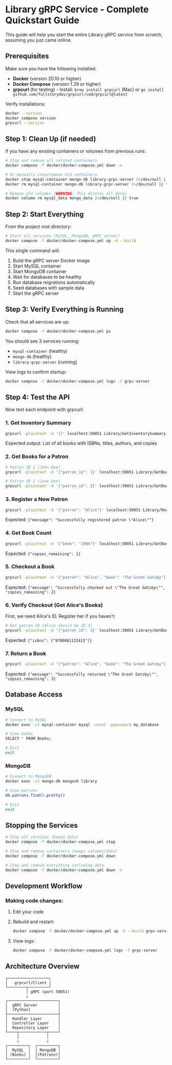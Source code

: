 # Library gRPC Service - Complete Quickstart Guide

This guide will help you start the entire Library gRPC service from scratch, assuming you just came online.

## Prerequisites

Make sure you have the following installed:
- **Docker** (version 20.10 or higher)
- **Docker Compose** (version 1.29 or higher)
- **grpcurl** (for testing) - Install: `brew install grpcurl` (Mac) or `go install github.com/fullstorydev/grpcurl/cmd/grpcurl@latest`

Verify installations:
```bash
docker --version
docker compose version
grpcurl --version
```

## Step 1: Clean Up (if needed)

If you have any existing containers or volumes from previous runs:

```bash
# Stop and remove all related containers
docker compose -f docker/docker-compose.yml down -v

# Or manually stop/remove old containers
docker stop mysql-container mongo-db library-grpc-server 2>/dev/null || true
docker rm mysql-container mongo-db library-grpc-server 2>/dev/null || true

# Remove old volumes (WARNING: This deletes all data)
docker volume rm mysql_data mongo_data 2>/dev/null || true
```

## Step 2: Start Everything

From the project root directory:

```bash
# Start all services (MySQL, MongoDB, gRPC server)
docker compose -f docker/docker-compose.yml up -d --build
```

This single command will:
1. Build the gRPC server Docker image
2. Start MySQL container
3. Start MongoDB container
4. Wait for databases to be healthy
5. Run database migrations automatically
6. Seed databases with sample data
7. Start the gRPC server

## Step 3: Verify Everything is Running

Check that all services are up:

```bash
docker compose -f docker/docker-compose.yml ps
```

You should see 3 services running:
- `mysql-container` (healthy)
- `mongo-db` (healthy)
- `library-grpc-server` (running)

View logs to confirm startup:

```bash
docker compose -f docker/docker-compose.yml logs -f grpc-server
```

## Step 4: Test the API

Now test each endpoint with grpcurl:

### 1. Get Inventory Summary
```bash
grpcurl -plaintext -d '{}' localhost:50051 Library/GetInventorySummary
```

Expected output: List of all books with ISBNs, titles, authors, and copies

### 2. Get Books for a Patron
```bash
# Patron ID 1 (John Doe)
grpcurl -plaintext -d '{"patron_id": 1}' localhost:50051 Library/GetBooks

# Patron ID 2 (Jane Doe)
grpcurl -plaintext -d '{"patron_id": 2}' localhost:50051 Library/GetBooks
```

### 3. Register a New Patron
```bash
grpcurl -plaintext -d '{"patron": "Alice"}' localhost:50051 Library/RegisterPatron
```

Expected: `{"message": "Successfully registered patron \"Alice\""}`

### 4. Get Book Count
```bash
grpcurl -plaintext -d '{"book": "1984"}' localhost:50051 Library/GetBookCount
```

Expected: `{"copies_remaining": 1}`

### 5. Checkout a Book
```bash
grpcurl -plaintext -d '{"patron": "Alice", "book": "The Great Gatsby"}' localhost:50051 Library/CheckoutBook
```

Expected: `{"message": "Successfully checked out \"The Great Gatsby\"", "copies_remaining": 2}`

### 6. Verify Checkout (Get Alice's Books)
First, we need Alice's ID. Register her if you haven't:
```bash
# Get patron ID (Alice should be ID 3)
grpcurl -plaintext -d '{"patron_id": 3}' localhost:50051 Library/GetBooks
```

Expected: `{"isbns": ["9780061122415"]}`

### 7. Return a Book
```bash
grpcurl -plaintext -d '{"patron": "Alice", "book": "The Great Gatsby"}' localhost:50051 Library/ReturnBook
```

Expected: `{"message": "Successfully returned \"The Great Gatsby\"", "copies_remaining": 3}`

## Database Access

### MySQL
```bash
# Connect to MySQL
docker exec -it mysql-container mysql -uroot -ppassword my_database

# View books
SELECT * FROM Books;

# Exit
exit
```

### MongoDB
```bash
# Connect to MongoDB
docker exec -it mongo-db mongosh library

# View patrons
db.patrons.find().pretty()

# Exit
exit
```

## Stopping the Services

```bash
# Stop all services (keeps data)
docker compose -f docker/docker-compose.yml stop

# Stop and remove containers (keeps volumes/data)
docker compose -f docker/docker-compose.yml down

# Stop and remove everything including data
docker compose -f docker/docker-compose.yml down -v
```

## Development Workflow

### Making code changes:

1. Edit your code
2. Rebuild and restart:
   ```bash
   docker compose -f docker/docker-compose.yml up -d --build grpc-server
   ```

3. View logs:
   ```bash
   docker compose -f docker/docker-compose.yml logs -f grpc-server
   ```

## Architecture Overview

```
┌──────────────────┐
│   grpcurl/Client │
└────────┬─────────┘
         │ gRPC (port 50051)
         ↓
┌──────────────────────┐
│  gRPC Server         │
│  (Python)            │
├──────────────────────┤
│  Handler Layer       │
│  Controller Layer    │
│  Repository Layer    │
└────┬────────────┬────┘
     │            │
     ↓            ↓
┌─────────┐  ┌─────────┐
│  MySQL  │  │ MongoDB │
│ (Books) │  │(Patrons)│
└─────────┘  └─────────┘
```
